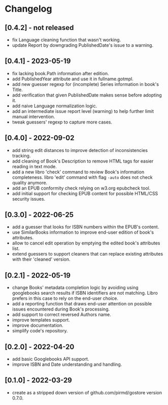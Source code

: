 # Changelog
## [0.4.2] - not released
- fix Language cleaning function that wasn't working.
- update Report by downgrading PublishedDate's issue to a warning.

## [0.4.1] - 2023-05-19
- fix lacking book.Path information after edition.
- add PublishedYear attribute and use it in fullname.gotmpl.
- add new guesser regexp for (incomplete) Series information in book's Title.
- add verification that given PublishedDate makes sense before adopting it.
- add naive Language normalization logic.
- add an intermediate issue report level (warning) to help further limit manual
  intervention.
- tweak guessers' regexp to capture more cases.

## [0.4.0] - 2022-09-02
- add string edit distances to improve detection of inconsistencies tracking.
- add cleaning of Book's Description to remove HTML tags for easier reading in
  text mode.
- add a new libro 'check' command to review Book's information completeness.
  libro 'edit' command with flag `-auto` does not check quality anymore.
- add an EPUB conformity check relying on w3.org epubcheck tool.
- add initial support for checking EPUB content for possible HTML/CSS security
  issues.

## [0.3.0] - 2022-06-25
- add a guesser that looks for ISBN numbers within the EPUB's content.
- use SimilarBooks information to improve end-user edition of book's attributes.
- allow to cancel edit operation by emptying the edited book's attributes list.
- extend guessers to support cleaners that can replace existing attributes with
  their 'cleaned' version.
 
## [0.2.1] - 2022-05-19
- change Books' metadata completion logic by avoiding using googlebooks search
  results if ISBN identifiers are not matching. Libro prefers in this case to
  rely on the end-user choice.
- add a reporting function that draws end-user attention on possible issues
  encountered during Book's processing.
- add support to correct reversed Authors name.
- improve templates support.
- improve documentation.
- simplify code's repository.

## [0.2.0] - 2022-04-20
- add basic Googlebooks API support.
- improve ISBN and Date understanding and handling.

## [0.1.0] - 2022-03-29
- create as a stripped down version of github.com/pirmd/gostore version 0.7.0.


[modeline]: # ( vim: set fenc=utf-8 spell spl=en: )
